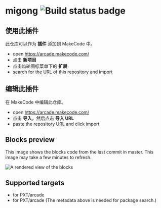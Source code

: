 # migong ![Build status badge](https://github.com/kaiguo-ch/migong/workflows/MakeCode/badge.svg)



## 使用此插件

此仓库可以作为 **插件** 添加到 MakeCode 中。

* open https://arcade.makecode.com/
* 点击 **新项目**
* 点击齿轮图标菜单下的 **扩展**
* search for the URL of this repository and import

## 编辑此插件

在 MakeCode 中编辑此仓库。

* open https://arcade.makecode.com/
* 点击 **导入**，然后点击 **导入 URL**
* paste the repository URL and click import

## Blocks preview

This image shows the blocks code from the last commit in master.
This image may take a few minutes to refresh.

![A rendered view of the blocks](https://github.com/kaiguo-ch/migong/raw/master/.makecode/blocks.png)

## Supported targets

* for PXT/arcade
* for PXT/arcade
(The metadata above is needed for package search.)

